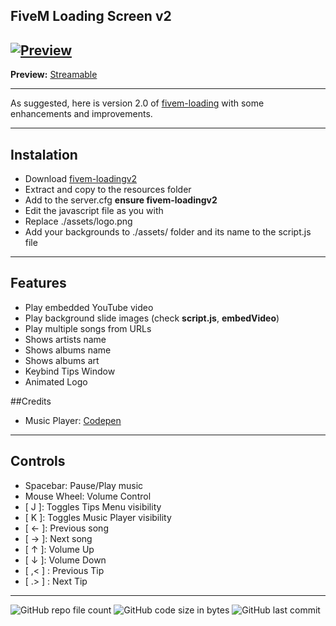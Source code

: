 ## FiveM Loading Screen v2
[![Preview](https://media.discordapp.net/attachments/1022674122397986827/1075911303547326496/image.png "Preview")](https://streamable.com/yjo8sq "Preview")
------------
**Preview:** [Streamable](https://streamable.com/yjo8sq "Streamable")

------------
As suggested, here is version 2.0 of [fivem-loading](https://github.com/0wn1/fivem-loading "fivem-loading") with some enhancements and improvements.

------------
## Instalation
- Download [fivem-loadingv2](https://github.com/0wn1/fivem-loadingv2/releases/download/v2/fivem-loadingv2-main.zip "fivem-loadingv2")
- Extract and copy to the resources folder
- Add to the server.cfg **ensure fivem-loadingv2**
- Edit the javascript file as you with
- Replace ./assets/logo.png
- Add your backgrounds to ./assets/ folder and its name to the script.js file

------------
## Features
- Play embedded YouTube video
- Play background slide images (check **script.js**, **embedVideo**)
- Play multiple songs from URLs
- Shows artists name
- Shows albums name
- Shows albums art
- Keybind Tips Window
- Animated Logo

##Credits
- Music Player: [Codepen](https://codepen.io/serversideup/pen/Vwrgoea "Codepen")

------------
## Controls
- Spacebar: Pause/Play music
- Mouse Wheel: Volume Control
-  [ J ]: Toggles Tips Menu visibility
-  [ K ]: Toggles Music Player visibility
-  [ ← ]: Previous song
-  [ → ]: Next song
-  [ ↑ ]: Volume Up
-  [ ↓ ]: Volume Down
-  [ ,< ] : Previous Tip
-  [ .> ] : Next Tip

------------
![GitHub repo file count](https://img.shields.io/github/directory-file-count/0wn1/fivem-loadingv2)		![GitHub code size in bytes](https://img.shields.io/github/languages/code-size/0wn1/fivem-loadingv2)		![GitHub last commit](https://img.shields.io/github/last-commit/0wn1/fivem-loadingv2)

